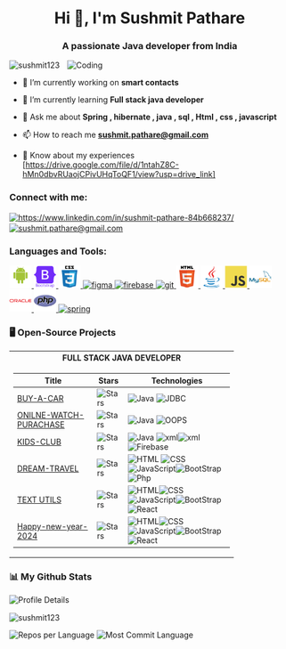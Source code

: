 
<h1 align="center">Hi 👋, I'm Sushmit Pathare</h1>
<h3 align="center">A passionate Java developer from India</h3>
<img align="right" alt="Coding" width="400" src="https://camo.githubusercontent.com/cae12fddd9d6982901d82580bdf321d81fb299141098ca1c2d4891870827bf17/68747470733a2f2f6d69726f2e6d656469756d2e636f6d2f6d61782f313336302f302a37513379765349765f7430696f4a2d5a2e676966">

<p align="left"> <img src="https://komarev.com/ghpvc/?username=sushmit123&label=Profile%20views&color=0e75b6&style=flat" alt="sushmit123" /> </p>



- 🔭 I’m currently working on **smart contacts**

- 🌱 I’m currently learning **Full stack java developer**

- 💬 Ask me about **Spring , hibernate , java , sql , Html , css , javascript**

- 📫 How to reach me **sushmit.pathare@gmail.com**

- 📄 Know about my experiences [https://drive.google.com/file/d/1ntahZ8C-hMn0dbvRUaojCPivUHqToQF1/view?usp=drive_link]

<h3 align="left">Connect with me:</h3>
<p align="left">
<a href="https://linkedin.com/in/https://www.linkedin.com/in/sushmit-pathare-84b668237/" target="blank"><img align="center" src="https://img.shields.io/badge/-Linkedin-blue?style=flat-square&logo=linkedin" width="100" alt="https://www.linkedin.com/in/sushmit-pathare-84b668237/" height="30" width="40" /></a>
<a href="sushmit.pathare@gmail.com" target="blank"><img align="center" src="https://img.shields.io/badge/-Gmail-red?style=flat-square&logo=Gmail" width="100" alt="sushmit.pathare@gmail.com" height="30" width="40" /></a>
</p>

<h3 align="left">Languages and Tools:</h3>
<p align="left"> <a href="https://developer.android.com" target="_blank" rel="noreferrer"> <img src="https://raw.githubusercontent.com/devicons/devicon/master/icons/android/android-original-wordmark.svg" alt="android" width="40" height="40"/> </a> <a href="https://getbootstrap.com" target="_blank" rel="noreferrer"> <img src="https://raw.githubusercontent.com/devicons/devicon/master/icons/bootstrap/bootstrap-plain-wordmark.svg" alt="bootstrap" width="40" height="40"/> </a> <a href="https://www.w3schools.com/css/" target="_blank" rel="noreferrer"> <img src="https://raw.githubusercontent.com/devicons/devicon/master/icons/css3/css3-original-wordmark.svg" alt="css3" width="40" height="40"/> </a> <a href="https://www.figma.com/" target="_blank" rel="noreferrer"> <img src="https://www.vectorlogo.zone/logos/figma/figma-icon.svg" alt="figma" width="40" height="40"/> </a> <a href="https://firebase.google.com/" target="_blank" rel="noreferrer"> <img src="https://www.vectorlogo.zone/logos/firebase/firebase-icon.svg" alt="firebase" width="40" height="40"/> </a> <a href="https://git-scm.com/" target="_blank" rel="noreferrer"> <img src="https://www.vectorlogo.zone/logos/git-scm/git-scm-icon.svg" alt="git" width="40" height="40"/> </a> <a href="https://www.w3.org/html/" target="_blank" rel="noreferrer"> <img src="https://raw.githubusercontent.com/devicons/devicon/master/icons/html5/html5-original-wordmark.svg" alt="html5" width="40" height="40"/> </a> <a href="https://www.java.com" target="_blank" rel="noreferrer"> <img src="https://raw.githubusercontent.com/devicons/devicon/master/icons/java/java-original.svg" alt="java" width="40" height="40"/> </a> <a href="https://developer.mozilla.org/en-US/docs/Web/JavaScript" target="_blank" rel="noreferrer"> <img src="https://raw.githubusercontent.com/devicons/devicon/master/icons/javascript/javascript-original.svg" alt="javascript" width="40" height="40"/> </a> <a href="https://www.mysql.com/" target="_blank" rel="noreferrer"> <img src="https://raw.githubusercontent.com/devicons/devicon/master/icons/mysql/mysql-original-wordmark.svg" alt="mysql" width="40" height="40"/> </a> <a href="https://www.oracle.com/" target="_blank" rel="noreferrer"> <img src="https://raw.githubusercontent.com/devicons/devicon/master/icons/oracle/oracle-original.svg" alt="oracle" width="40" height="40"/> </a> <a href="https://www.php.net" target="_blank" rel="noreferrer"> <img src="https://raw.githubusercontent.com/devicons/devicon/master/icons/php/php-original.svg" alt="php" width="40" height="40"/> </a> <a href="https://spring.io/" target="_blank" rel="noreferrer"> <img src="https://www.vectorlogo.zone/logos/springio/springio-icon.svg" alt="spring" width="40" height="40"/> </a> </p>

### 🖥️ Open-Source Projects
<div align="center" style="max-width: 80%;"">
<table>
<tr><th>FULL STACK JAVA DEVELOPER </th></tr>
<tr><td>


|Title | Stars | Technologies |
|--|--|--|
| [ BUY-A-CAR](https://github.com/Sushmit123/Buy-a-car) | <img alt="Stars" src="https://img.shields.io/github/stars/Sushmit123/Buy_a_car?style=flat-square&labelColor=black"/> |  ![Java](https://img.shields.io/badge/Java-red?style=flat-square&logo=Java) ![JDBC](https://img.shields.io/badge/JDBC-red?style=flat-square&logo=Java)|
| [ONILNE-WATCH-PURACHASE](https://github.com/Sushmit123/Watch) | <img alt="Stars" src="https://img.shields.io/github/stars/Sushmit123/Watch?style=flat-square&labelColor=black"/> |  ![Java](https://img.shields.io/badge/Java-red?style=flat-square&logo=Java) ![OOPS](https://img.shields.io/badge/OOPS-black?style=flat-square&logo=oops)|
| [KIDS-CLUB](https://github.com/Sushmit123/Kidsclub) | <img alt="Stars" src="https://img.shields.io/github/stars/Sushmit123/Kidsclub?style=flat-square&labelColor=black"/> | ![Java](https://img.shields.io/badge/Java-red?style=flat-square&logo=java) ![xml](https://img.shields.io/badge/xml-black?style=flat-square&logo=xml)![xml](https://img.shields.io/badge/android-green?style=flat-square&logo=android)![Firebase](https://img.shields.io/badge/Firebase-yellow?style=flat-square&logo=Firebase)|
| [DREAM-TRAVEL](https://github.com/Sushmit123/Dream-Travel) | <img alt="Stars" src="https://img.shields.io/github/stars/Sushmit123/Dream-Travel?style=flat-square&labelColor=black"/> | ![HTML](https://img.shields.io/badge/HTML-orange?style=flat-square&logo=HTML) ![CSS](https://img.shields.io/badge/CSS-blue?style=flat-square&logo=Css)![JavaScript](https://img.shields.io/badge/JavaScript-yellow?style=flat-square&logo=JavaScript)![BootStrap](https://img.shields.io/badge/BootStrap-violet?style=flat-square&logo=BootStrap)![Php](https://img.shields.io/badge/Php-blue?style=flat-square&logo=Php)|
| [TEXT UTILS](https://github.com/Sushmit123/TextUtils-React) | <img alt="Stars" src="https://img.shields.io/github/stars/Sushmit123/TextUtils-React?style=flat-square&labelColor=black"/> | ![HTML](https://img.shields.io/badge/HTML-red?style=flat-square&logo=HTML)![CSS](https://img.shields.io/badge/CSS-blue?style=flat-square&logo=Css)![JavaScript](https://img.shields.io/badge/JavaScript-yellow?style=flat-square&logo=JavaScript)![BootStrap](https://img.shields.io/badge/BootStrap-violet?style=flat-square&logo=BootStrap)![React](https://img.shields.io/badge/React-blue?style=flat-square&logo=React) 
|[Happy-new-year-2024](https://github.com/Sushmit123/Happy-new-year-2024) | <img alt="Stars" src="https://img.shields.io/github/stars/Sushmit123/Happy-new-year-2024?style=flat-square&labelColor=black"/> | ![HTML](https://img.shields.io/badge/HTML-red?style=flat-square&logo=HTML)![CSS](https://img.shields.io/badge/CSS-blue?style=flat-square&logo=Css)![JavaScript](https://img.shields.io/badge/JavaScript-yellow?style=flat-square&logo=JavaScript)![BootStrap](https://img.shields.io/badge/BootStrap-violet?style=flat-square&logo=BootStrap)![React](https://img.shields.io/badge/React-blue?style=flat-square&logo=React) 
</td>
</table>

</div>







### :bar_chart: My Github Stats



<div align="left">
    <img src="http://github-profile-summary-cards.vercel.app/api/cards/profile-details?username=Sushmit123" alt="Profile Details">
   <p><img align="center" src="https://github-readme-streak-stats.herokuapp.com/?user=sushmit123&" alt="sushmit123" /></p>
</div>


<div align="left">
    <img src="http://github-profile-summary-cards.vercel.app/api/cards/repos-per-language?username=Sushmit123" alt="Repos per Language">
    <img src="http://github-profile-summary-cards.vercel.app/api/cards/most-commit-language?username=Sushmit123" alt="Most Commit Language">
</div>

